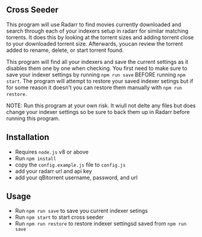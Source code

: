 ## Cross Seeder

This program will use Radarr to find movies currently downloaded and search through each of your indexers setup in radarr for similar matching torrents. It does this by looking at the torrent sizes and adding torrent close to your downloaded torrent size. Afterwards, youcan review the torrent added to rename, delete, or start torrent found.

This program will find all your indexers and save the current settings as it disables them one by one when checking. You first need to make sure to save your indexer settings by running `npm run save` BEFORE running `npm start`. The program will attempt to restore your saved indexer setings but if for some reason it doesn't you can restore them manually with `npm run restore`.

NOTE: Run this program at your own risk. It wiull not delte any files but does change your indexer settings so be sure to back them up in Radarr before running this program.

## Installation

* Requires `node.js` v8 or above
* Run `npm install`
* copy the `config.example.js` file to `config.js`
* add your radarr url and api key
* add your qBitorrent username, password, and url
  
## Usage
* Run `npm run save` to save you current indexer setings
* Run `npm start` to start cross seeder
* Run `npm run restore` to restore indexer settingsd saved from `npm run save`